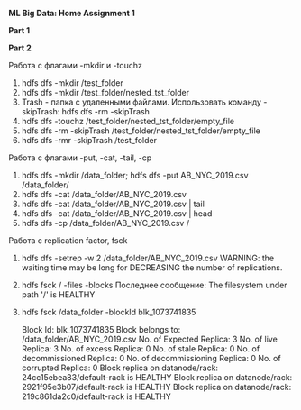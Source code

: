**ML Big Data: Home Assignment 1**

**Part 1**




**Part 2**

Работа с флагами -mkdir и -touchz
1. hdfs dfs -mkdir /test_folder
2. hdfs dfs -mkdir /test_folder/nested_tst_folder
3. Trash - папка с удаленными файлами. Использовать команду -skipTrash: hdfs dfs -rm -skipTrash <FILE>
4. hdfs dfs -touchz /test_folder/nested_tst_folder/empty_file
5. hdfs dfs -rm -skipTrash /test_folder/nested_tst_folder/empty_file
6. hdfs dfs -rmr -skipTrash /test_folder

Работа с флагами -put, -cat, -tail, -cp
1. hdfs dfs -mkdir /data_folder; hdfs dfs -put AB_NYC_2019.csv /data_folder/
2. hdfs dfs -cat /data_folder/AB_NYC_2019.csv
3. hdfs dfs -cat /data_folder/AB_NYC_2019.csv | tail
4. hdfs dfs -cat /data_folder/AB_NYC_2019.csv | head
5. hdfs dfs -cp /data_folder/AB_NYC_2019.csv /

Работа с replication factor, fsck
1. hdfs dfs -setrep -w 2 /data_folder/AB_NYC_2019.csv
   WARNING: the waiting time may be long for DECREASING the number of replications.
2. hdfs fsck / -files -blocks
   Последнее сообщение: The filesystem under path '/' is HEALTHY
3. hdfs fsck /data_folder -blockId blk_1073741835

   Block Id: blk_1073741835
   Block belongs to: /data_folder/AB_NYC_2019.csv
   No. of Expected Replica: 3
   No. of live Replica: 3
   No. of excess Replica: 0
   No. of stale Replica: 0
   No. of decommissioned Replica: 0
   No. of decommissioning Replica: 0
   No. of corrupted Replica: 0
   Block replica on datanode/rack: 24cc15ebea83/default-rack is HEALTHY
   Block replica on datanode/rack: 2921f95e3b07/default-rack is HEALTHY
   Block replica on datanode/rack: 219c861da2c0/default-rack is HEALTHY
